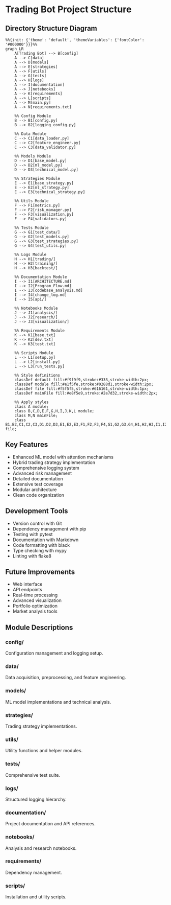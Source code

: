 # Trading Bot Project Structure

## Directory Structure Diagram

```mermaid
%%{init: {'theme': 'default', 'themeVariables': {'fontColor': '#000000'}}}%%
graph LR
    A[Trading Bot] --> B[config]
    A --> C[data]
    A --> D[models]
    A --> E[strategies]
    A --> F[utils]
    A --> G[tests]
    A --> H[logs]
    A --> I[documentation]
    A --> J[notebooks]
    A --> K[requirements]
    A --> L[scripts]
    A --> M[main.py]
    A --> N[requirements.txt]

    %% Config Module
    B --> B1[config.py]
    B --> B2[logging_config.py]

    %% Data Module
    C --> C1[data_loader.py]
    C --> C2[feature_engineer.py]
    C --> C3[data_validator.py]

    %% Models Module
    D --> D1[base_model.py]
    D --> D2[ml_model.py]
    D --> D3[technical_model.py]

    %% Strategies Module
    E --> E1[base_strategy.py]
    E --> E2[ml_strategy.py]
    E --> E3[technical_strategy.py]

    %% Utils Module
    F --> F1[metrics.py]
    F --> F2[risk_manager.py]
    F --> F3[visualization.py]
    F --> F4[validators.py]

    %% Tests Module
    G --> G1[test_data/]
    G --> G2[test_models.py]
    G --> G3[test_strategies.py]
    G --> G4[test_utils.py]

    %% Logs Module
    H --> H1[trading/]
    H --> H2[training/]
    H --> H3[backtest/]

    %% Documentation Module
    I --> I1[ARCHITECTURE.md]
    I --> I2[Program_Flow.md]
    I --> I3[codebase_analysis.md]
    I --> I4[change_log.md]
    I --> I5[api/]

    %% Notebooks Module
    J --> J1[analysis/]
    J --> J2[research/]
    J --> J3[visualization/]

    %% Requirements Module
    K --> K1[base.txt]
    K --> K2[dev.txt]
    K --> K3[test.txt]

    %% Scripts Module
    L --> L1[setup.py]
    L --> L2[install.py]
    L --> L3[run_tests.py]

    %% Style definitions
    classDef default fill:#f9f9f9,stroke:#333,stroke-width:2px;
    classDef module fill:#e1f5fe,stroke:#0288d1,stroke-width:2px;
    classDef file fill:#f5f5f5,stroke:#616161,stroke-width:1px;
    classDef mainFile fill:#e8f5e9,stroke:#2e7d32,stroke-width:2px;

    %% Apply styles
    class A module;
    class B,C,D,E,F,G,H,I,J,K,L module;
    class M,N mainFile;
    class B1,B2,C1,C2,C3,D1,D2,D3,E1,E2,E3,F1,F2,F3,F4,G1,G2,G3,G4,H1,H2,H3,I1,I2,I3,I4,I5,J1,J2,J3,K1,K2,K3,L1,L2,L3 file;
```

## Key Features
- Enhanced ML model with attention mechanisms
- Hybrid trading strategy implementation
- Comprehensive logging system
- Advanced risk management
- Detailed documentation
- Extensive test coverage
- Modular architecture
- Clean code organization

## Development Tools
- Version control with Git
- Dependency management with pip
- Testing with pytest
- Documentation with Markdown
- Code formatting with black
- Type checking with mypy
- Linting with flake8

## Future Improvements
- Web interface
- API endpoints
- Real-time processing
- Advanced visualization
- Portfolio optimization
- Market analysis tools

## Module Descriptions

### config/
Configuration management and logging setup.

### data/
Data acquisition, preprocessing, and feature engineering.

### models/
ML model implementations and technical analysis.

### strategies/
Trading strategy implementations.

### utils/
Utility functions and helper modules.

### tests/
Comprehensive test suite.

### logs/
Structured logging hierarchy.

### documentation/
Project documentation and API references.

### notebooks/
Analysis and research notebooks.

### requirements/
Dependency management.

### scripts/
Installation and utility scripts.
``` 
